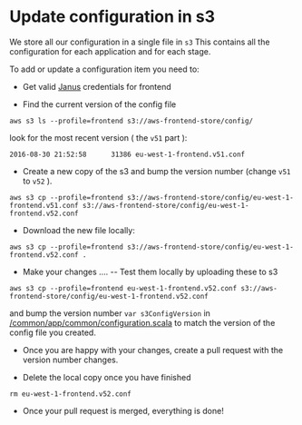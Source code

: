 # Update configuration in s3

We store all our configuration in a single file in `s3`
This contains all the configuration for each application and for each stage.

To add or update a configuration item you need to:

- Get valid [Janus](https://janus.gutools.co.uk) credentials for frontend

- Find the current version of the config file
```
aws s3 ls --profile=frontend s3://aws-frontend-store/config/
```

look for the most recent version ( the `v51` part ):

```
2016-08-30 21:52:58      31386 eu-west-1-frontend.v51.conf
```

- Create a new copy of the s3 and bump the version number (change `v51` to `v52` ).

```
aws s3 cp --profile=frontend s3://aws-frontend-store/config/eu-west-1-frontend.v51.conf s3://aws-frontend-store/config/eu-west-1-frontend.v52.conf
```

-  Download the new file locally:
```
aws s3 cp --profile=frontend s3://aws-frontend-store/config/eu-west-1-frontend.v52.conf .
```

- Make your changes ....
-- Test them locally by uploading these to s3
```
aws s3 cp --profile=frontend eu-west-1-frontend.v52.conf s3://aws-frontend-store/config/eu-west-1-frontend.v52.conf
```
and bump the version number `var s3ConfigVersion` in [/common/app/common/configuration.scala](https://github.com/guardian/frontend/blob/master/common/app/common/configuration.scala) to match the version of the config file you created.

- Once you are happy with your changes, create a pull request with the version number changes.

- Delete the local copy once you have finished
```
rm eu-west-1-frontend.v52.conf
```

- Once your pull request is merged, everything is done!
